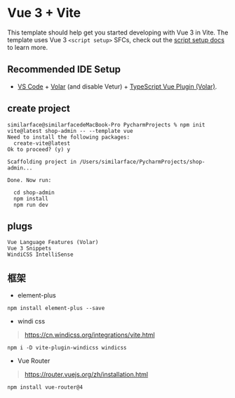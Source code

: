 # Vue 3 + Vite

This template should help get you started developing with Vue 3 in Vite. The template uses Vue 3 `<script setup>` SFCs, check out the [script setup docs](https://v3.vuejs.org/api/sfc-script-setup.html#sfc-script-setup) to learn more.

## Recommended IDE Setup

- [VS Code](https://code.visualstudio.com/) + [Volar](https://marketplace.visualstudio.com/items?itemName=Vue.volar) (and disable Vetur) + [TypeScript Vue Plugin (Volar)](https://marketplace.visualstudio.com/items?itemName=Vue.vscode-typescript-vue-plugin).



## create project
``` text
similarface@similarfacedeMacBook-Pro PycharmProjects % npm init vite@latest shop-admin -- --template vue
Need to install the following packages:
  create-vite@latest
Ok to proceed? (y) y

Scaffolding project in /Users/similarface/PycharmProjects/shop-admin...

Done. Now run:

  cd shop-admin
  npm install
  npm run dev
  ```

## plugs
```
Vue Language Features (Volar)
Vue 3 Snippets
WindiCSS IntelliSense
```

## 框架
- element-plus
```
npm install element-plus --save
```

- windi css
> https://cn.windicss.org/integrations/vite.html
```
npm i -D vite-plugin-windicss windicss
```

- Vue Router
> https://router.vuejs.org/zh/installation.html
```
npm install vue-router@4
```